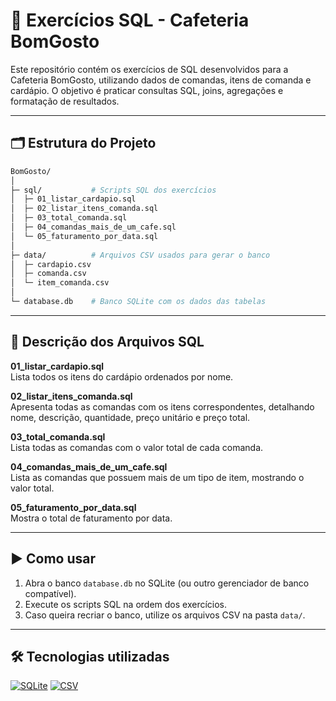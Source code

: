 # 📝 Exercícios SQL - Cafeteria BomGosto

Este repositório contém os exercícios de SQL desenvolvidos para a Cafeteria BomGosto, utilizando dados de comandas, itens de comanda e cardápio. O objetivo é praticar consultas SQL, joins, agregações e formatação de resultados.

---

## 🗂️ Estrutura do Projeto

```bash
BomGosto/
│
├─ sql/           # Scripts SQL dos exercícios
│  ├─ 01_listar_cardapio.sql
│  ├─ 02_listar_itens_comanda.sql
│  ├─ 03_total_comanda.sql
│  ├─ 04_comandas_mais_de_um_cafe.sql
│  └─ 05_faturamento_por_data.sql
│
├─ data/          # Arquivos CSV usados para gerar o banco
│  ├─ cardapio.csv
│  ├─ comanda.csv
│  └─ item_comanda.csv
│
└─ database.db    # Banco SQLite com os dados das tabelas

```
---

## 📄 Descrição dos Arquivos SQL

**01_listar_cardapio.sql**  
   Lista todos os itens do cardápio ordenados por nome.  

**02_listar_itens_comanda.sql**  
   Apresenta todas as comandas com os itens correspondentes, detalhando nome, descrição, quantidade, preço unitário e preço total.  

**03_total_comanda.sql**  
   Lista todas as comandas com o valor total de cada comanda.  

**04_comandas_mais_de_um_cafe.sql**  
   Lista as comandas que possuem mais de um tipo de item, mostrando o valor total.  

**05_faturamento_por_data.sql**  
   Mostra o total de faturamento por data.  

---

## ▶️ Como usar

1. Abra o banco `database.db` no SQLite (ou outro gerenciador de banco compatível).
2. Execute os scripts SQL na ordem dos exercícios.
3. Caso queira recriar o banco, utilize os arquivos CSV na pasta `data/`.

---


## 🛠 Tecnologias utilizadas

[![SQLite](https://img.shields.io/badge/SQLite-07405E?style=for-the-badge&logo=sqlite&logoColor=white)](https://www.sqlite.org/)
[![CSV](https://img.shields.io/badge/CSV-217346?style=for-the-badge&logo=csv&logoColor=white)](https://pt.wikipedia.org/wiki/Comma-separated_values)